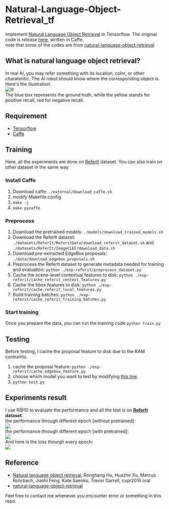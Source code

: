 # Natural-Language-Object-Retrieval_tf
Implement [Natural Language Object Retrieval](http://arxiv.org/abs/1511.04164) in Tensorflow. The original code is release [here](https://github.com/ronghanghu/natural-language-object-retrieval), written in Caffe.   
note that some of the codes are from [natural-language-object-retrieval](https://github.com/ronghanghu/natural-language-object-retrieval)

## What is natural language object retrieval?
In real AI, you may refer something with its location, color, or other charateritic. The AI robot should know where the corresponding object is. Here's the illustration:   
![ill](https://github.com/andrewliao11/Natural-Language-Object-Retrieval_tf/blob/master/img/illustration.png?raw=true)   
The blue box represents the ground truth, while the yellow stands for positive recall, red for negative recall.
   
   
## Requirement   
- [Tensorflow](https://github.com/tensorflow/tensorflow)
- [Caffe](https://github.com/BVLC/caffe)


## Training
Here, all the experiments are done on [ReferIt](http://tamaraberg.com/referitgame/) dataset. You can also train on other dataset in the same way.
### Install Caffe
1. Download caffe: ```./external/download_caffe.sh```
2. modify Makefile.config
3. ```make -j```
4. ```make pycaffe```

### Preprocess 
1. Download the pretrained models: ```./models/download_trained_models.sh```
2. Download the ReferIt dataset: ```./datasets/ReferIt/ReferitData/download_referit_dataset.sh``` and ```./datasets/ReferIt/ImageCLEF/download_data.sh```
3. Download pre-extracted EdgeBox proposals: ```./data/download_edgebox_proposals.sh```
4. Preprocess the ReferIt dataset to generate metadata needed for training and evaluation: ```python ./exp-referit/preprocess_dataset.py```
5. Cache the scene-level contextual features to disk: ```python ./exp-referit/cache_referit_context_features.py```
6. Cache the bbox features to disk: ```python ./exp-referit/cache_referit_local_features.py```
7. Build training batches: ```python ./exp-referit/cache_referit_training_batches.py```

### Start training
Once you prepare the data, you can run the training code ```python train.py```

## Testing
Before testing, I cache the proposal feature to disk due to the RAM contraints.   
1. cache the proposal feature: ```python ./exp-referit/cache_edgebox_feature.py```   
2. choose which model you want to test by modifying [this line](https://github.com/andrewliao11/Natural-Language-Object-Retrieval_tf/blob/master/test.py#L44).   
3. ```python test.py```   

## Experiments result
 I use R@10 to evaluate the performance and all the test is on **[ReferIt](http://tamaraberg.com/referitgame/) dataset**.   
the performance through different epoch [without pretrained]:   
![](https://github.com/andrewliao11/Natural-Language-Object-Retrieval_tf/blob/master/img/wo_pretrained.png?raw=true)   
the performance through different epoch [with pretrained]:    
![](https://github.com/andrewliao11/Natural-Language-Object-Retrieval_tf/blob/master/img/w_pretrained.png?raw=true)   
And here is the loss thourgh every epoch:   
![](https://github.com/andrewliao11/Natural-Language-Object-Retrieval_tf/blob/master/img/loss.png?raw=true)

## Reference
- [Natural language object retrieval](http://arxiv.org/abs/1511.04164), Ronghang Hu, Huazhe Xu, Marcus Rohrbach, Jiashi Feng, Kate Saenko, Trevor Darrell, cvpr2016 oral
- [natural-language-object-retrieval](https://github.com/ronghanghu/natural-language-object-retrieval)   

Feel free to contact me whenever you encounter error or something in this repo.
